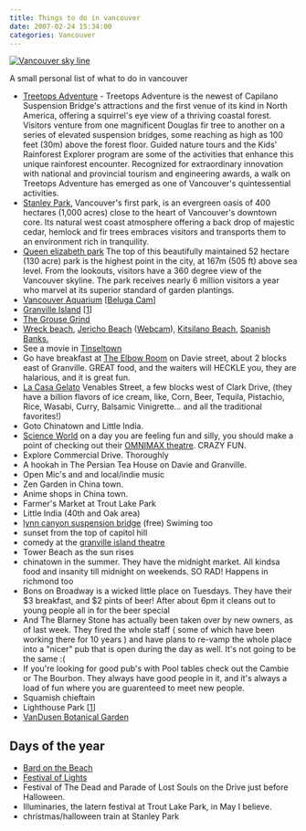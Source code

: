 ```yaml
---
title: Things to do in vancouver
date: 2007-02-24 15:34:00
categories: Vancouver
---
```

<a href="/public/uploads/2007/02/vancouver_ib.jpg" title="Vancouver sky line"><img src="/public/uploads/2007/02/vancouver_ib.thumbnail.jpg" alt="Vancouver sky line" border="0" /></a>

A small personal list of what to do in vancouver
<ul>
	<li><a href="http://www.capbridge.com/explore_vancouver_park/treetop_attraction.html">Treetops Adventure</a> - Treetops Adventure is the newest of Capilano Suspension Bridge's attractions and the first venue of its kind in North America, offering a squirrel's eye view of a thriving coastal forest. Visitors venture from one magnificent Douglas fir tree to another on a series of elevated suspension bridges, some reaching as high as 100 feet (30m) above the forest floor. Guided nature tours and the Kids' Rainforest Explorer program are some of the activities that enhance this unique rainforest encounter. Recognized for extraordinary innovation with national and provincial tourism and engineering awards, a walk on Treetops Adventure has emerged as one of Vancouver's quintessential activities.</li>
	<li><a href="http://www.city.vancouver.bc.ca/parks/parks/stanley/index.htm">Stanley Park</a>, Vancouver's first park, is an evergreen oasis of 400 hectares (1,000 acres) close to the heart of Vancouver's downtown core. Its natural west coast atmosphere offering a back drop of majestic cedar, hemlock and fir trees embraces visitors and transports them to an environment rich in tranquility.</li>
	<li><a href="http://www.city.vancouver.bc.ca/parks/parks/queenelizabeth/">Queen elizabeth park</a> The top of this beautifully maintained 52 hectare (130 acre) park is the highest point in the city, at 167m (505 ft) above sea level. From the lookouts, visitors have a 360 degree view of the Vancouver skyline. The park receives nearly 6 million visitors a year who marvel at its superior standard of garden plantings.</li>
	<li><a href="http://www.vanaqua.org/">Vancouver Aquarium</a> [<a href="http://www.vanaqua.org/belugacam/index.html">Beluga Cam</a>]</li>
	<li><a href="http://www.granvilleisland.bc.ca/">Granville Island</a> [<a href="http://www.downtownvan.com/granvilleisle.htm">1</a>]</li>
	<li><a href="http://www.grousemountain.com">The Grouse Grind</a></li>
	<li><a href="http://www.wreckbeach.org/">Wreck beach</a>, <a href="http://www.virtualvancouver.com/jericobeach.html">Jericho Beach</a> (<a href="http://www.jericho.bc.ca/webcam/webcam.html">Webcam</a>), <a href="http://www.virtualvancouver.com/kitsbeach.html">Kitsilano Beach</a>, <a href="http://www.city.vancouver.bc.ca/parks/rec/beaches/spanw1.htm">Spanish Banks.</a></li>
	<li>See a movie in <a href="http://www.cinemark.com/theater_showtimes.asp?theater_id=504">Tinseltown</a></li>
	<li>Go have breakfast at <a href="http://www.123vancouver.com/restaurants/elbow-room.htm">The Elbow Room</a> on Davie street, about 2 blocks east of Granville. GREAT food, and the waiters will HECKLE you, they are halarious, and it is great fun.</li>
	<li><a href="http://www.frommers.com/destinations/vancouver/D52085.html">La Casa Gelato</a> Venables Street, a few blocks west of Clark Drive, (they have a billion flavors of ice cream, like, Corn, Beer, Tequila, Pistachio, Rice, Wasabi, Curry, Balsamic Vinigrette... and all the traditional favorites!)</li>
	<li>Goto Chinatown and Little India.</li>
	<li><a href="http://www.scienceworld.bc.ca/">Science World</a> on a day you are feeling fun and silly, you should make a point of checking out their <a href="http://www.scienceworld.bc.ca/whats_on/alcan_omnimax_theatre/overview.htm">OMNIMAX theatre</a>. CRAZY FUN.</li>
	<li>Explore Commercial Drive. Thoroughly</li>
	<li>A hookah in The Persian Tea House on Davie and Granville.</li>
	<li>Open Mic's and and local/indie music</li>
	<li>Zen Garden in China town.</li>
	<li>Anime shops in China town.</li>
	<li>Farmer's Market at Trout Lake Park</li>
	<li>Little India (40th and Oak area)</li>
	<li><a href="http://www.findfamilyfun.com/lynncanyon.htm">lynn canyon suspension bridge</a> (free) Swiming too</li>
	<li>sunset from the top of capitol hill</li>
	<li>comedy at the <a href="http://www.artsclub.com/aboutus/rentalgranville.htm">granville island theatre</a></li>
	<li>Tower Beach as the sun rises</li>
	<li>chinatown in the summer. They have the midnight market. All kindsa food and insanity till midnight on weekends. SO RAD! Happens in richmond too</li>
	<li>Bons on Broadway is a wicked little place on Tuesdays. They have their $3 breakfast, and $2 pints of beer! After about 6pm it cleans out to young people all in for the beer special</li>
	<li>And The Blarney Stone has actually been taken over by new owners, as of last week. They fired the whole staff ( some of which have been working there for 10 years ) and have plans to re-vamp the whole place into a "nicer" pub that is open during the day as well. It's not going to be the same :(</li>
	<li>If you're looking for good pub's with Pool tables check out the Cambie or The Bourbon. They always have good people in it, and it's always a load of fun where you are guarenteed to meet new people.</li>
	<li>Squamish chieftain</li>
	<li>Lighthouse Park [<a href="http://www.seethenorthshore.com/light/light.htm">1</a>]</li>
	<li><a href="http://vancouver.ca/parks/parks/vandusen/index.htm">VanDusen Botanical Garden</a></li>
</ul>
<h2>Days of the year</h2>
<ul>
	<li><a href="http://www.bardonthebeach.org/">Bard on the Beach</a></li>
	<li><a href="http://www.wcities.com/en/record/,315954/73/record.html">Festival of Lights</a></li>
	<li>Festival of The Dead and Parade of Lost Souls on the Drive just before Halloween.</li>
	<li>Illuminaries, the latern festival at Trout Lake Park, in May I believe.</li>
	<li>christmas/halloween train at Stanley Park</li>
</ul>
